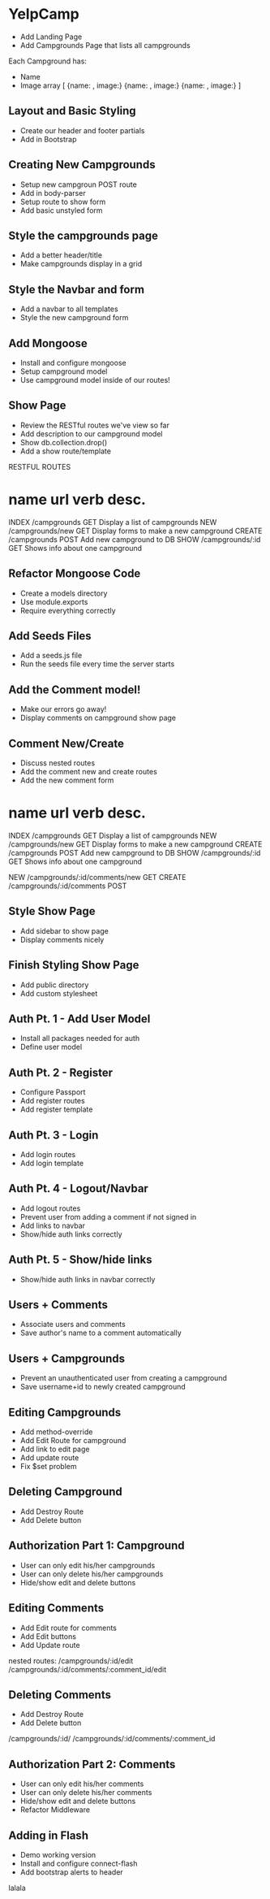 # YelpCamp

* Add Landing Page
* Add Campgrounds Page that lists all campgrounds

Each Campground has:
* Name
* Image
array
[
{name: , image:}
{name: , image:}
{name: , image:}
]

## Layout and Basic Styling
* Create our header and footer partials
* Add in Bootstrap

## Creating New Campgrounds
* Setup new campgroun POST route
* Add in body-parser
* Setup route to show form
* Add basic unstyled form

## Style the campgrounds page
* Add a better header/title
* Make campgrounds display in a grid

## Style the Navbar and form
* Add a navbar to all templates
* Style the new campground form

## Add Mongoose
* Install and configure mongoose
* Setup campground model
* Use campground model inside of our routes!

## Show Page
* Review the RESTful routes we've view so far
* Add description to our campground model
* Show db.collection.drop()
* Add a show route/template

RESTFUL ROUTES

name       url                verb       desc.
======================================================================
INDEX      /campgrounds        GET       Display a list of campgrounds
NEW        /campgrounds/new    GET       Display forms to make a new campground
CREATE     /campgrounds        POST      Add new campground to DB
SHOW       /campgrounds/:id    GET       Shows info about one campground

## Refactor Mongoose Code
* Create a models directory
* Use module.exports
* Require everything correctly

## Add Seeds Files
* Add a seeds.js file
* Run the seeds file every time the server starts

## Add the Comment model!
* Make our errors go away!
* Display comments on campground show page

## Comment New/Create
* Discuss nested routes
* Add the comment new and create routes
* Add the new comment form

name       url                verb       desc.
======================================================================
INDEX      /campgrounds        GET       Display a list of campgrounds
NEW        /campgrounds/new    GET       Display forms to make a new campground
CREATE     /campgrounds        POST      Add new campground to DB
SHOW       /campgrounds/:id    GET       Shows info about one campground

NEW        /campgrounds/:id/comments/new    GET
CREATE     /campgrounds/:id/comments        POST

## Style Show Page
* Add sidebar to show page
* Display comments nicely

## Finish Styling Show Page
* Add public directory
* Add custom stylesheet

## Auth Pt. 1 - Add User Model
* Install all packages needed for auth
* Define user model

## Auth Pt. 2 - Register
* Configure Passport
* Add register routes
* Add register template

## Auth Pt. 3 - Login
* Add login routes
* Add login template

## Auth Pt. 4 - Logout/Navbar
* Add logout routes
* Prevent user from adding a comment if not signed in
* Add links to navbar
* Show/hide auth links correctly

## Auth Pt. 5 - Show/hide links
* Show/hide auth links in navbar correctly

## Users + Comments
* Associate users and comments
* Save author's name to a comment automatically

## Users + Campgrounds
* Prevent an unauthenticated user from creating a campground
* Save username+id to newly created campground

## Editing Campgrounds
* Add method-override
* Add Edit Route for campground
* Add link to edit page
* Add update route
* Fix $set problem

## Deleting Campground
* Add Destroy Route
* Add Delete button

## Authorization Part 1: Campground
* User can only edit his/her campgrounds
* User can only delete his/her campgrounds
* Hide/show edit and delete buttons

## Editing Comments
* Add Edit route for comments
* Add Edit buttons
* Add Update route

nested routes:
/campgrounds/:id/edit
/campgrounds/:id/comments/:comment_id/edit

## Deleting Comments
* Add Destroy Route
* Add Delete button

/campgrounds/:id/
/campgrounds/:id/comments/:comment_id

## Authorization Part 2: Comments
* User can only edit his/her comments
* User can only delete his/her comments
* Hide/show edit and delete buttons
* Refactor Middleware

## Adding in Flash
* Demo working version
* Install and configure connect-flash
* Add bootstrap alerts to header

lalala
